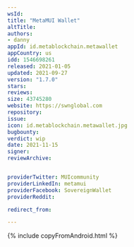 ```yaml
---
wsId:
title: "MetaMUI Wallet"
altTitle:
authors:
- danny
appId: id.metablockchain.metawallet
appCountry: us
idd: 1546698261
released: 2021-01-05
updated: 2021-09-27
version: "1.7.0"
stars:
reviews:
size: 43745280
website: https://swnglobal.com
repository:
issue:
icon: id.metablockchain.metawallet.jpg
bugbounty:
verdict: wip
date: 2021-11-15
signer:
reviewArchive:


providerTwitter: MUIcommunity
providerLinkedIn: metamui
providerFacebook: SovereignWallet
providerReddit:

redirect_from:

---
```

{% include copyFromAndroid.html %}
